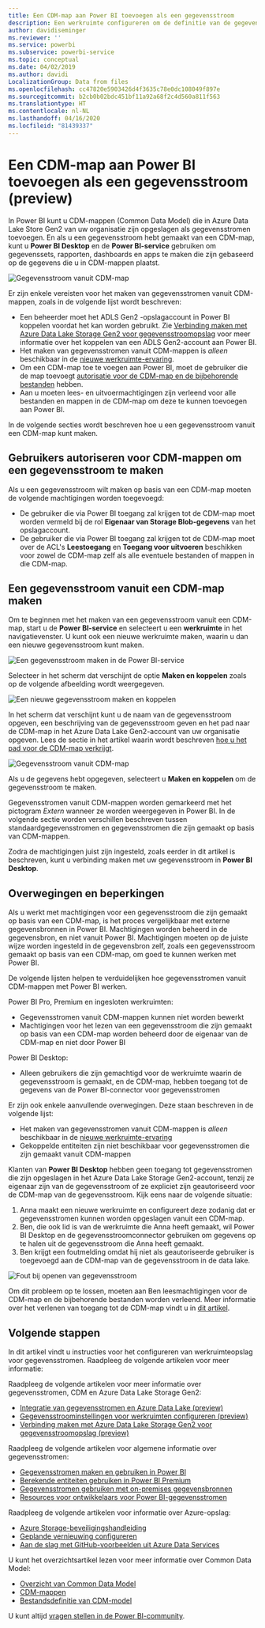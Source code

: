 ```yaml
---
title: Een CDM-map aan Power BI toevoegen als een gegevensstroom
description: Een werkruimte configureren om de definitie van de gegevensstroom en de gegevensbestanden in Azure Data Lake Storage Gen2 op te slaan
author: davidiseminger
ms.reviewer: ''
ms.service: powerbi
ms.subservice: powerbi-service
ms.topic: conceptual
ms.date: 04/02/2019
ms.author: davidi
LocalizationGroup: Data from files
ms.openlocfilehash: cc47820e5903426d4f3635c78e0dc108049f897e
ms.sourcegitcommit: b2cb0b02bdc451bf11a92a68f2c4d560a811f563
ms.translationtype: HT
ms.contentlocale: nl-NL
ms.lasthandoff: 04/16/2020
ms.locfileid: "81439337"
---
```

# <a name="add-a-cdm-folder-to-power-bi-as-a-dataflow-preview"></a>Een CDM-map aan Power BI toevoegen als een gegevensstroom (preview)

In Power BI kunt u CDM-mappen (Common Data Model) die in Azure Data Lake Store Gen2 van uw organisatie zijn opgeslagen als gegevensstromen toevoegen. En als u een gegevensstroom hebt gemaakt van een CDM-map, kunt u **Power BI Desktop** en de **Power BI-service** gebruiken om gegevenssets, rapporten, dashboards en apps te maken die zijn gebaseerd op de gegevens die u in CDM-mappen plaatst.

![Gegevensstroom vanuit CDM-map](media/service-dataflows-add-cdm-folder/dataflow-from-cdm-folder_01.jpg)

Er zijn enkele vereisten voor het maken van gegevensstromen vanuit CDM-mappen, zoals in de volgende lijst wordt beschreven:

* Een beheerder moet het ADLS Gen2 -opslagaccount in Power BI koppelen voordat het kan worden gebruikt. Zie [Verbinding maken met Azure Data Lake Storage Gen2 voor gegevensstroomopslag](service-dataflows-connect-azure-data-lake-storage-gen2.md) voor meer informatie over het koppelen van een ADLS Gen2-account aan Power BI.
* Het maken van gegevensstromen vanuit CDM-mappen is *alleen* beschikbaar in de [nieuwe werkruimte-ervaring](service-create-the-new-workspaces.md). 
* Om een CDM-map toe te voegen aan Power BI, moet de gebruiker die de map toevoegt [autorisatie voor de CDM-map en de bijbehorende bestanden](https://go.microsoft.com/fwlink/?linkid=2029121) hebben.
* Aan u moeten lees- en uitvoermachtigingen zijn verleend voor alle bestanden en mappen in de CDM-map om deze te kunnen toevoegen aan Power BI.

In de volgende secties wordt beschreven hoe u een gegevensstroom vanuit een CDM-map kunt maken.

## <a name="authorizing-users-for-cdm-folders-to-create-a-dataflow"></a>Gebruikers autoriseren voor CDM-mappen om een gegevensstroom te maken

Als u een gegevensstroom wilt maken op basis van een CDM-map moeten de volgende machtigingen worden toegevoegd:
* De gebruiker die via Power BI toegang zal krijgen tot de CDM-map moet worden vermeld bij de rol **Eigenaar van Storage Blob-gegevens** van het opslagaccount.
* De gebruiker die via Power BI toegang zal krijgen tot de CDM-map moet over de ACL's **Leestoegang** en **Toegang voor uitvoeren** beschikken voor zowel de CDM-map zelf als alle eventuele bestanden of mappen in die CDM-map. 

## <a name="create-a-dataflow-from-a-cdm-folder"></a>Een gegevensstroom vanuit een CDM-map maken

Om te beginnen met het maken van een gegevensstroom vanuit een CDM-map, start u de **Power BI-service** en selecteert u een **werkruimte** in het navigatievenster. U kunt ook een nieuwe werkruimte maken, waarin u dan een nieuwe gegevensstroom kunt maken.

![Een gegevensstroom maken in de Power BI-service](media/service-dataflows-add-cdm-folder/dataflow-from-cdm-folder_02.jpg)

Selecteer in het scherm dat verschijnt de optie **Maken en koppelen** zoals op de volgende afbeelding wordt weergegeven.

![Een nieuwe gegevensstroom maken en koppelen](media/service-dataflows-add-cdm-folder/dataflow-from-cdm-folder_03.jpg)

In het scherm dat verschijnt kunt u de naam van de gegevensstroom opgeven, een beschrijving van de gegevensstroom geven en het pad naar de CDM-map in het Azure Data Lake Gen2-account van uw organisatie opgeven. Lees de sectie in het artikel waarin wordt beschreven [hoe u het pad voor de CDM-map verkrijgt](service-dataflows-configure-workspace-storage-settings.md#get-the-uri-of-stored-dataflow-files). 

![Gegevensstroom vanuit CDM-map](media/service-dataflows-add-cdm-folder/dataflow-from-cdm-folder_01.jpg)

Als u de gegevens hebt opgegeven, selecteert u **Maken en koppelen** om de gegevensstroom te maken.

Gegevensstromen vanuit CDM-mappen worden gemarkeerd met het pictogram *Extern* wanneer ze worden weergegeven in Power BI. In de volgende sectie worden verschillen beschreven tussen standaardgegevensstromen en gegevensstromen die zijn gemaakt op basis van CDM-mappen.

Zodra de machtigingen juist zijn ingesteld, zoals eerder in dit artikel is beschreven, kunt u verbinding maken met uw gegevensstroom in **Power BI Desktop**.


## <a name="considerations-and-limitations"></a>Overwegingen en beperkingen

Als u werkt met machtigingen voor een gegevensstroom die zijn gemaakt op basis van een CDM-map, is het proces vergelijkbaar met externe gegevensbronnen in Power BI. Machtigingen worden beheerd in de gegevensbron, en niet vanuit Power BI. Machtigingen moeten op de juiste wijze worden ingesteld in de gegevensbron zelf, zoals een gegevensstroom gemaakt op basis van een CDM-map, om goed te kunnen werken met Power BI.

De volgende lijsten helpen te verduidelijken hoe gegevensstromen vanuit CDM-mappen met Power BI werken.

Power BI Pro, Premium en ingesloten werkruimten:
* Gegevensstromen vanuit CDM-mappen kunnen niet worden bewerkt
* Machtigingen voor het lezen van een gegevensstroom die zijn gemaakt op basis van een CDM-map worden beheerd door de eigenaar van de CDM-map en niet door Power BI

Power BI Desktop:
* Alleen gebruikers die zijn gemachtigd voor de werkruimte waarin de gegevensstroom is gemaakt, en de CDM-map, hebben toegang tot de gegevens van de Power BI-connector voor gegevensstromen


Er zijn ook enkele aanvullende overwegingen. Deze staan beschreven in de volgende lijst:

* Het maken van gegevensstromen vanuit CDM-mappen is *alleen* beschikbaar in de [nieuwe werkruimte-ervaring](service-create-the-new-workspaces.md)
* Gekoppelde entiteiten zijn niet beschikbaar voor gegevensstromen die zijn gemaakt vanuit CDM-mappen


Klanten van **Power BI Desktop** hebben geen toegang tot gegevensstromen die zijn opgeslagen in het Azure Data Lake Storage Gen2-account, tenzij ze eigenaar zijn van de gegevensstroom of ze expliciet zijn geautoriseerd voor de CDM-map van de gegevensstroom. Kijk eens naar de volgende situatie:

1.    Anna maakt een nieuwe werkruimte en configureert deze zodanig dat er gegevensstromen kunnen worden opgeslagen vanuit een CDM-map.
2.    Ben, die ook lid is van de werkruimte die Anna heeft gemaakt, wil Power BI Desktop en de gegevensstroomconnector gebruiken om gegevens op te halen uit de gegevensstroom die Anna heeft gemaakt.
3.    Ben krijgt een foutmelding omdat hij niet als geautoriseerde gebruiker is toegevoegd aan de CDM-map van de gegevensstroom in de data lake.

  ![Fout bij openen van gegevensstroom](media/service-dataflows-configure-workspace-storage-settings/dataflow-storage-settings_08.jpg)

Om dit probleem op te lossen, moeten aan Ben leesmachtigingen voor de CDM-map en de bijbehorende bestanden worden verleend. Meer informatie over het verlenen van toegang tot de CDM-map vindt u in [dit artikel](https://go.microsoft.com/fwlink/?linkid=2029121).


## <a name="next-steps"></a>Volgende stappen

In dit artikel vindt u instructies voor het configureren van werkruimteopslag voor gegevensstromen. Raadpleeg de volgende artikelen voor meer informatie:

Raadpleeg de volgende artikelen voor meer informatie over gegevensstromen, CDM en Azure Data Lake Storage Gen2:

* [Integratie van gegevensstromen en Azure Data Lake (preview)](service-dataflows-azure-data-lake-integration.md)
* [Gegevensstroominstellingen voor werkruimten configureren (preview)](service-dataflows-configure-workspace-storage-settings.md)
* [Verbinding maken met Azure Data Lake Storage Gen2 voor gegevensstroomopslag (preview)](service-dataflows-connect-azure-data-lake-storage-gen2.md)

Raadpleeg de volgende artikelen voor algemene informatie over gegevensstromen:

* [Gegevensstromen maken en gebruiken in Power BI](service-dataflows-create-use.md)
* [Berekende entiteiten gebruiken in Power BI Premium](service-dataflows-computed-entities-premium.md)
* [Gegevensstromen gebruiken met on-premises gegevensbronnen](service-dataflows-on-premises-gateways.md)
* [Resources voor ontwikkelaars voor Power BI-gegevensstromen](service-dataflows-developer-resources.md)

Raadpleeg de volgende artikelen voor informatie over Azure-opslag:
* [Azure Storage-beveiligingshandleiding](https://docs.microsoft.com/azure/storage/common/storage-security-guide)
* [Geplande vernieuwing configureren](refresh-scheduled-refresh.md)
* [Aan de slag met GitHub-voorbeelden uit Azure Data Services](https://aka.ms/cdmadstutorial)

U kunt het overzichtsartikel lezen voor meer informatie over Common Data Model:
* [Overzicht van Common Data Model](https://docs.microsoft.com/powerapps/common-data-model/overview)
* [CDM-mappen](https://go.microsoft.com/fwlink/?linkid=2045304)
* [Bestandsdefinitie van CDM-model](https://go.microsoft.com/fwlink/?linkid=2045521)

U kunt altijd [vragen stellen in de Power BI-community](https://community.powerbi.com/).

